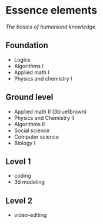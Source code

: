 # Essence elements
_The basics of humankind knowledge._

## Foundation
- Logics
- Algorithms I
- Applied math I
- Physics and chemistry I

## Ground level
- Applied math II (3blue1brown)
- Physics and Chemistry II
- Algorithms II
- Social science
- Computer science
- Biology I

## Level 1
- coding
- 3d modeling

## Level 2
- video-editing
<!--stackedit_data:
eyJoaXN0b3J5IjpbLTE2NDE4ODYyOTUsMTk0MDUzMzA2MF19
-->